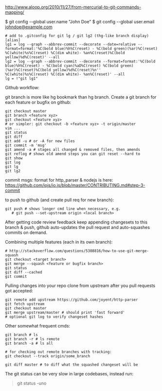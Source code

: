 http://www.aloop.org/2010/11/27/from-mercurial-to-git-commands-mapping/

$ git config --global user.name "John Doe"
$ git config --global user.email johndoe@example.com

```
# add to .gitconfig for git lg / git lg2 (thg-like branch display)
[alias]
lg1 = log --graph --abbrev-commit --decorate --date=relative --format=format:'%C(bold blue)%h%C(reset) - %C(bold green)(%ar)%C(reset) %C(white)%s%C(reset) %C(dim white)- %an%C(reset)%C(bold yellow)%d%C(reset)' --all
lg2 = log --graph --abbrev-commit --decorate --format=format:'%C(bold blue)%h%C(reset) - %C(bold cyan)%aD%C(reset) %C(bold green)(%ar)%C(reset)%C(bold yellow)%d%C(reset)%n''          %C(white)%s%C(reset) %C(dim white)- %an%C(reset)' --all
lg = !"git lg1"
```

Github workflow:

git branch is more like hg bookmark than hg branch. Create a git branch for
each feature or bugfix on github:
```
git checkout master
git branch <feature xyz>
git checkout <feature xyz>
# or simpler: git checkout -b <feature xyz> -t origin/master
vim ...
git status
git diff
git add -u # or -A for new files
git commit -m 'msg'
git amend -a # stages all changed & removed files, then amends
git reflog # shows old amend steps you can git reset --hard to
git show
git log
git lg
git lg2
```

commit msgs: format for http_parser & nodejs is here: 
https://github.com/iojs/io.js/blob/master/CONTRIBUTING.md#step-3-commit

to push to github (and create pull req for new branch):
```
git push # shows longer cmd line when necessary, e.g.
   # git push --set-upstream origin <local branch>
```

After getting code review feedback keep appending changesets to this
branch & push, github auto-updates the pull request and auto-squashes 
commits on demand.

Combining multiple features (each in its own branch):
```
# http://stackoverflow.com/questions/5308816/how-to-use-git-merge-squash
git checkout <target branch>
git merge --squash <feature or bugfix branch>
git status
git diff --cached
git commit
```

Pulling changes into your repo clone from upstream after you pull requests got 
accepted:
```
git remote add upstream https://github.com/joyent/http-parser
git fetch upstream
git checkout master
git merge upstream/master # should print 'fast forward'
# optional git log to verify changeset hashes
```

Other somewhat frequent cmds:
```
git branch # ls
git branch -r # ls remote
git branch -a # ls all

# for checking out remote branches with tracking: 
git checkout --track origin/some_branch

git diff master # to diff what the squashed changeset will be
```

The git status can be very slow in large codebases, instead run: 
>git status -uno
